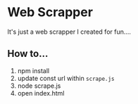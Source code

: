 # Web Scrapper
It's just a web scrapper I created for fun....

## How to...
1. npm install
2. update const url within `scrape.js`
3. node scrape.js
4. open index.html
